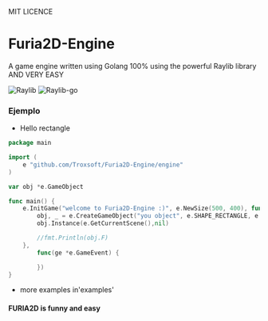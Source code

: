 MIT LICENCE


# Furia2D-Engine
A game engine written using Golang 100% using the powerful Raylib library
                  AND VERY EASY



![Raylib](https://github.com/raysan5/raylib)
![Raylib-go](https://github.com/gen2brain/raylib-go)

### Ejemplo
- Hello rectangle 
```go
package main

import (
	e "github.com/Troxsoft/Furia2D-Engine/engine"
)

var obj *e.GameObject

func main() {
	e.InitGame("welcome to Furia2D-Engine :)", e.NewSize(500, 400), func(ge *e.GameEvent) {
		obj, _ = e.CreateGameObject("you object", e.SHAPE_RECTANGLE, e.NewSize(30, 30), e.NewPosition(30, 30))
		obj.Instance(e.GetCurrentScene(),nil)

		//fmt.Println(obj.F)
	},
		func(ge *e.GameEvent) {

		})
}

```
- more examples in'examples'
#### FURIA2D is funny and easy
